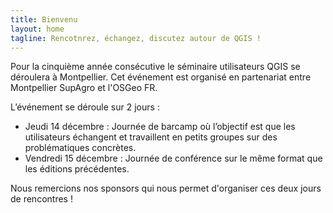```yaml
---
title: Bienvenu
layout: home
tagline: Rencotnrez, échangez, discutez autour de QGIS !
---
```


Pour la cinquième année consécutive le séminaire utilisateurs QGIS se déroulera à Montpellier. Cet événement est organisé en partenariat entre Montpellier SupAgro et l'OSGeo FR.

L’événement se déroule sur 2 jours :

* Jeudi 14 décembre : Journée de barcamp où l’objectif est que les utilisateurs échangent et travaillent en petits groupes sur des problématiques concrètes.
* Vendredi 15 décembre : Journée de conférence sur le même format que les éditions précédentes.

Nous remercions nos sponsors qui nous permet d'organiser ces deux jours de rencontres !
